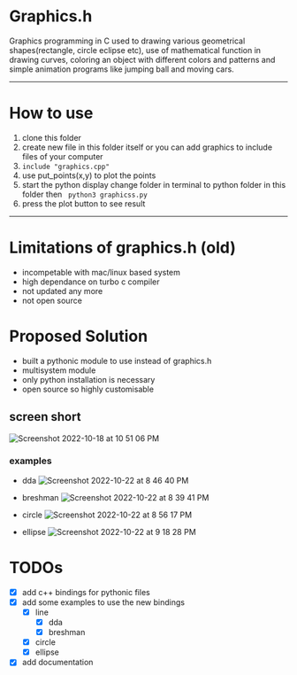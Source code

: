 # Graphics.h 
Graphics programming in C used to drawing various geometrical shapes(rectangle, circle eclipse etc), use of mathematical function in drawing curves, coloring an object with different colors and patterns and simple animation programs like jumping ball and moving cars.

---
# How to use
1. clone this folder
2. create new file in this folder itself or you can add graphics to include files of your computer
3. ```include "graphics.cpp"```
4. use put_points(x,y) to plot the points
5. start the python display change folder in terminal to python folder in this folder then ``` python3 graphicss.py```
6. press the plot button to see result
---
# Limitations of graphics.h (old)
- incompetable with mac/linux based system
- high dependance on turbo c compiler
- not updated any more
- not open source
# Proposed Solution
- built a pythonic module to use instead of graphics.h
- multisystem module 
- only python installation is necessary
- open source so highly customisable
## screen short
![Screenshot 2022-10-18 at 10 51 06 PM](https://user-images.githubusercontent.com/82832791/196933424-c86e9dff-d964-4563-8363-a496e75f427e.png)
### examples
- dda
![Screenshot 2022-10-22 at 8 46 40 PM](https://user-images.githubusercontent.com/82832791/197348532-aeddca8c-8994-4506-a367-ba4451a99611.png)

- breshman
![Screenshot 2022-10-22 at 8 39 41 PM](https://user-images.githubusercontent.com/82832791/197348544-e521bb8d-3fa7-4edb-8f8a-69a5c6002d4b.png)
- circle
![Screenshot 2022-10-22 at 8 56 17 PM](https://user-images.githubusercontent.com/82832791/197348579-85f62159-4b8e-4fc2-874d-769288b47a21.png)

- ellipse
![Screenshot 2022-10-22 at 9 18 28 PM](https://user-images.githubusercontent.com/82832791/197348621-aecdbf9b-743a-4634-a7ca-9592d4ca7f94.png)

# TODOs
- [x] add c++ bindings for pythonic files
- [x] add some examples to use the new bindings
  - [x] line 
    - [x] dda
    - [x] breshman
  - [x] circle
  - [x] ellipse
- [x] add documentation 
